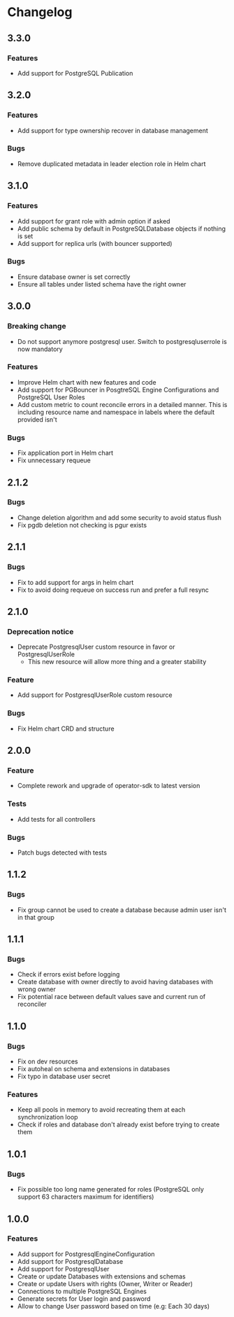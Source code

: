 # Changelog

## 3.3.0

### Features

- Add support for PostgreSQL Publication

## 3.2.0

### Features

- Add support for type ownership recover in database management

### Bugs

- Remove duplicated metadata in leader election role in Helm chart

## 3.1.0

### Features

- Add support for grant role with admin option if asked
- Add public schema by default in PostgreSQLDatabase objects if nothing is set
- Add support for replica urls (with bouncer supported)

### Bugs

- Ensure database owner is set correctly
- Ensure all tables under listed schema have the right owner

## 3.0.0

### Breaking change

- Do not support anymore postgresql user. Switch to postgresqluserrole is now mandatory

### Features

- Improve Helm chart with new features and code
- Add support for PGBouncer in PosgtreSQL Engine Configurations and PostgreSQL User Roles
- Add custom metric to count reconcile errors in a detailed manner. This is including resource name and namespace in labels where the default provided isn't

### Bugs

- Fix application port in Helm chart
- Fix unnecessary requeue

## 2.1.2

### Bugs

- Change deletion algorithm and add some security to avoid status flush
- Fix pgdb deletion not checking is pgur exists

## 2.1.1

### Bugs

- Fix to add support for args in helm chart
- Fix to avoid doing requeue on success run and prefer a full resync

## 2.1.0

### Deprecation notice

- Deprecate PostgresqlUser custom resource in favor or PostgresqlUserRole
  - This new resource will allow more thing and a greater stability

### Feature

- Add support for PostgresqlUserRole custom resource

### Bugs

- Fix Helm chart CRD and structure

## 2.0.0

### Feature

- Complete rework and upgrade of operator-sdk to latest version

### Tests

- Add tests for all controllers

### Bugs

- Patch bugs detected with tests

## 1.1.2

### Bugs

- Fix group cannot be used to create a database because admin user isn't in that group

## 1.1.1

### Bugs

- Check if errors exist before logging
- Create database with owner directly to avoid having databases with wrong owner
- Fix potential race between default values save and current run of reconciler

## 1.1.0

### Bugs

- Fix on dev resources
- Fix autoheal on schema and extensions in databases
- Fix typo in database user secret

### Features

- Keep all pools in memory to avoid recreating them at each synchronization loop
- Check if roles and database don't already exist before trying to create them

## 1.0.1

### Bugs

- Fix possible too long name generated for roles (PostgreSQL only support 63 characters maximum for identifiers)

## 1.0.0

### Features

- Add support for PostgresqlEngineConfiguration
- Add support for PostgresqlDatabase
- Add support for PostgresqlUser
- Create or update Databases with extensions and schemas
- Create or update Users with rights (Owner, Writer or Reader)
- Connections to multiple PostgreSQL Engines
- Generate secrets for User login and password
- Allow to change User password based on time (e.g: Each 30 days)
